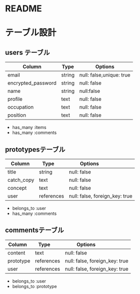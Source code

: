 # README

# テーブル設計

## users  テーブル

| Column                      | Type   | Options                  |
| --------------------------- | ------ | ------------------------ |
| email                       | string | null: false,unique: true |
| encrypted_password          | string | null: false              |
| name                        | string | null:false               |
| profile                     | text   | null: false              |
| occupation                  | text   | null: false              |
| position                    | text   | null: false              |

- has_many :items
- has_many :comments

## prototypesテーブル

|  Column    | Type       | Options                        |
| ---------- | ---------- | ------------------------------ |
| title      | string     | null: false                    |
| catch_copy | text       | null: false                    |
| concept    | text       | null: false                    |
| user       | references | null: false, foreign_key: true |

- belongs_to :user
- has_many :comments

## commentsテーブル

| Column    | Type       | Options                        |
| --------- | ---------- | ------------------------------ |
| content   | text       | null: false                    |
| prototype | references | null: false, foreign_key: true |
| user      | references | null: false, foreign_key: true |

- belongs_to :user
- belongs_to :prototype
